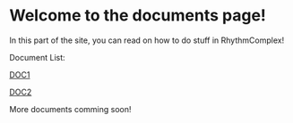 # Welcome to the documents page!
In this part of the site, you can read on how to do stuff in RhythmComplex!

Document List:

[DOC1](press-chart)

[DOC2](press-keybinds)

More documents comming soon!
